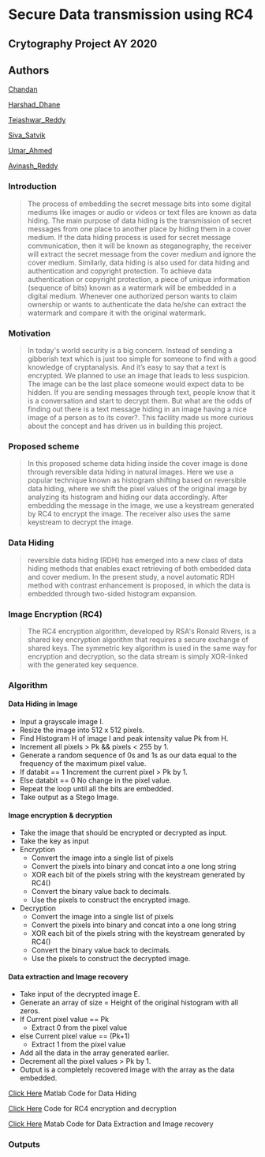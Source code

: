 # Secure Data transmission using  RC4
## Crytography Project AY 2020
## Authors
 [Chandan]()
 
 [Harshad_Dhane]()
 
 [Tejashwar_Reddy]()
 
 [Siva_Satvik]()
 
 [Umar_Ahmed]()
 
 [Avinash_Reddy]()

### Introduction
>The process of embedding the secret message bits into some digital mediums like images or audio or videos or text files are known as data hiding. The main purpose of data hiding is the transmission of secret messages from one place to another place by hiding them in a cover medium. If the data hiding process is used for secret message communication, then it will be known as steganography, the receiver will extract the secret message from the cover medium and ignore the cover medium. Similarly, data hiding is also used for data hiding and authentication and copyright protection. To achieve data authentication or copyright protection, a piece of unique information (sequence of bits) known as a watermark will be embedded in a digital medium. Whenever one authorized person wants to claim ownership or wants to authenticate the data he/she can extract the watermark and compare it with the original watermark. 

### Motivation
>In today's world security is a big concern. Instead of sending a gibberish text which is just too simple for someone to find with a good knowledge of cryptanalysis. And it’s easy to say that a text is encrypted. We planned to use an image that leads to less suspicion. The image can be the last place someone would expect data to be hidden. If you are sending messages through text, people know that it is a conversation and start to decrypt them. But what are the odds of finding out there is a text message hiding in an image having a nice image of a person as to its cover?. This facility made us more curious about the concept and has driven us in building this project. 

### Proposed scheme
>In this proposed scheme data hiding inside the cover image is done through reversible data hiding in natural images. Here we use a popular technique known as histogram shifting based on reversible data hiding, where we shift the pixel values of the original image by analyzing its histogram and hiding our data accordingly. After embedding the message in the image, we use a keystream generated by RC4 to encrypt the image. The receiver also uses the same keystream to decrypt the image.

### Data Hiding
>reversible data hiding (RDH) has emerged into a new class of data hiding methods that enables exact retrieving of both embedded data and cover medium. In the present study, a novel automatic RDH method with contrast enhancement is proposed, in which the data is embedded through two-sided histogram expansion.

### Image Encryption (RC4)
>The RC4 encryption algorithm, developed by RSA's Ronald Rivers, is a shared key encryption algorithm that requires a secure exchange of shared keys. The symmetric key algorithm is used in the same way for encryption and decryption, so the data stream is simply XOR-linked with the generated key sequence. 

### Algorithm 

#### Data Hiding in Image
- Input a grayscale image I.
- Resize the image into 512 x 512 pixels.
- Find Histogram H of image I and peak intensity value Pk from H.
- Increment all pixels > Pk && pixels < 255 by 1.
- Generate a random sequence of 0s and 1s as our data equal to the frequency of the maximum pixel value.
- If databit == 1 Increment the current pixel > Pk by 1.
- Else databit == 0 No change in the pixel value.
- Repeat the loop until all the bits are embedded.
- Take output as a Stego Image.

#### Image encryption & decryption
- Take the image that should be encrypted or decrypted as input.
- Take the key as input
- Encryption
  - Convert the image into a single list of pixels
  - Convert the pixels into binary and concat into a one long string
  - XOR each bit of the pixels string with the keystream generated by RC4()
  - Convert the binary value back to decimals.
  - Use the pixels to construct the encrypted image.
- Decryption
  - Convert the image into a single list of pixels
  - Convert the pixels into binary and concat into a one long string
  - XOR each bit of the pixels string with the keystream generated by RC4()
  - Convert the binary value back to decimals.
  - Use the pixels to construct the decrypted image.

#### Data extraction and Image recovery
- Take input of the decrypted image E.
- Generate an array of size = Height of the original histogram with all zeros.
- If Current pixel value == Pk
   - Extract 0 from the pixel value 
 - else Current pixel value == (Pk+1)
   -  Extract 1 from the pixel value
- Add all the data in the array generated earlier.
- Decrement all the pixel values > Pk by 1.
- Output is a completely recovered image with the array as the data embedded.


[Click Here](https://github.com/Harshad141/Cryptography-Project-/blob/main/main/dataembeeding.m) Matlab Code for Data Hiding

[Click Here](https://github.com/Harshad141/Cryptography-Project-/blob/main/rc4_image_enc_dec/main.py) Code for RC4 encryption and decryption

[Click Here](https://github.com/Harshad141/Cryptography-Project-/blob/main/main/dataextraction.m) Matab Code for Data Extraction and Image recovery

### Outputs


